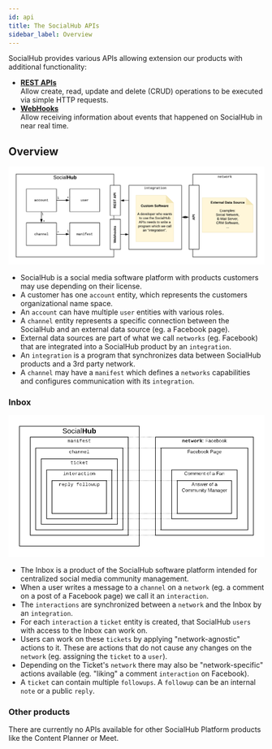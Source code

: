 ```yaml
---
id: api
title: The SocialHub APIs
sidebar_label: Overview
---
```


SocialHub provides various APIs allowing extension our products with additional functionality:

- **[REST APIs](rest.md)**    
  Allow create, read, update and delete (CRUD) operations to be executed via simple HTTP requests.
- **[WebHooks](webhooks.md)**    
  Allow receiving information about events that happened on SocialHub in near real time.

## Overview

![System Overview](assets/system-overview.png)

* SocialHub is a social media software platform with products customers may use depending on their license.
* A customer has one `account` entity, which represents the customers organizational name space.
* An `account` can have multiple `user` entities with various roles.
* A `channel` entity represents a specific connection between the SocialHub and an external data source (eg. a Facebook page).
* External data sources are part of what we call `networks` (eg. Facebook) that are integrated into a SocialHub product by an `integration`.
* An `integration` is a program that synchronizes data between SocialHub products and a 3rd party network.
* A `channel` may have a `manifest` which defines a `networks` capabilities and configures communication with its `integration`.

### Inbox

![Inbox Overview](assets/inbox-overview.png)

* The Inbox is a product of the SocialHub software platform intended for centralized social media community management.
* When a user writes a message to a `channel` on a `network` (eg. a comment on a post of a Facebook page) we call it an `interaction`.
* The `interactions` are synchronized between a `network` and the Inbox by an `integration`.
* For each `interaction` a `ticket` entity is created, that SocialHub `users` with access to the Inbox can work on.
* Users can work on these `tickets` by applying "network-agnostic" actions to it. These are actions that do not cause any changes on the `network` (eg. assigning the `ticket` to a `user`).
* Depending on the Ticket's `network` there may also be "network-specific" actions available (eg. "liking" a comment `interaction` on Facebook).
* A `ticket` can contain multiple `followups`. A `followup` can be an internal `note` or a public `reply`.

### Other products

There are currently no APIs available for other SocialHub Platform products like the Content Planner or Meet.
